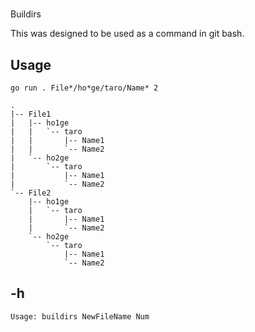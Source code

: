 #
Buildirs

This was designed to be used as a command in git bash.
## Usage
```
go run . File*/ho*ge/taro/Name* 2
```
```
.
|-- File1
|   |-- ho1ge
|   |   `-- taro
|   |       |-- Name1
|   |       `-- Name2
|   `-- ho2ge
|       `-- taro
|           |-- Name1
|           `-- Name2
`-- File2
    |-- ho1ge
    |   `-- taro
    |       |-- Name1
    |       `-- Name2
    `-- ho2ge
        `-- taro
            |-- Name1
            `-- Name2
```
## -h
```
Usage: buildirs NewFileName Num
```
